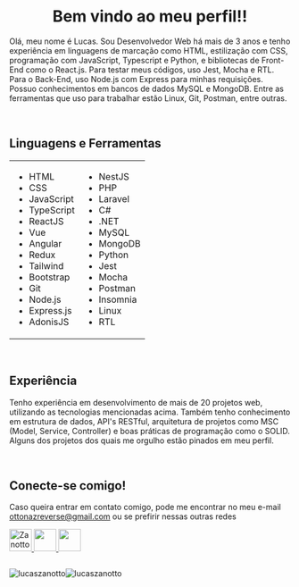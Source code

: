 
<h1 align="center">Bem vindo ao meu perfil!!</h1>

Olá, meu nome é Lucas. Sou Desenvolvedor Web há mais de 3 anos e tenho experiência em linguagens de marcação como HTML, estilização com CSS, programação com JavaScript, Typescript e Python, e bibliotecas de Front-End como o React.js. Para testar meus códigos, uso Jest, Mocha e RTL. Para o Back-End, uso Node.js com Express para minhas requisições. Possuo conhecimentos em bancos de dados MySQL e MongoDB. Entre as ferramentas que uso para trabalhar estão Linux, Git, Postman, entre outras.

<br/>

## **Linguagens e Ferramentas**

<table>
  <tr>
    <td>
      <ul>
        <li>HTML</li>
        <li>CSS</li>
        <li>JavaScript</li>
        <li>TypeScript</li>
        <li>ReactJS</li>
        <li>Vue</li>
        <li>Angular</li>
        <li>Redux</li>
        <li>Tailwind</li>
        <li>Bootstrap</li>
        <li>Git</li>
        <li>Node.js</li>
        <li>Express.js</li>
        <li>AdonisJS</li>
      </ul>
    </td>
    <td>
      <ul>
        <li>NestJS</li>
        <li>PHP</li>
        <li>Laravel</li>
        <li>C#</li>
        <li>.NET</li>
        <li>MySQL</li>
        <li>MongoDB</li>
        <li>Python</li>
        <li>Jest</li>
        <li>Mocha</li>
        <li>Postman</li>
        <li>Insomnia</li>
        <li>Linux</li>
        <li>RTL</li>
      </ul>
    </td>
  </tr>
</table>

<br/>

## **Experiência**

Tenho experiência em desenvolvimento de mais de 20 projetos web, utilizando as tecnologias mencionadas acima. Também tenho conhecimento em estrutura de dados, API's RESTful, arquitetura de projetos como MSC (Model, Service, Controller) e boas práticas de programação como o SOLID. Alguns dos projetos dos quais me orgulho estão pinados em meu perfil.

<br/>

## **Conecte-se comigo!**
Caso queira entrar em contato comigo, pode me encontrar no meu e-mail ottonazreverse@gmail.com ou se prefirir nessas outras redes
<p align="left">
<a href="https://discord.gg/ottonaz_reverse" target="blank"><img src="https://raw.githubusercontent.com/rahuldkjain/github-profile-readme-generator/master/src/images/icons/Social/discord.svg" alt="Zanotto#3280" height="40" width="40" />
</a>
<a href="mailto:ottonazreverse@gmail.com"><img src="https://img.icons8.com/color/48/000000/gmail.png" width="40" height="40"/>
</a>
<a href="https://api.whatsapp.com/send?phone=5549999271760" target="_blank"><img src="https://upload.wikimedia.org/wikipedia/commons/thumb/6/6b/WhatsApp.svg/600px-WhatsApp.svg.png" width="40" height="40"/>
</a>
</p>

<div style="display: flex;">
  <p><img src="https://github-readme-stats.vercel.app/api?username=lucaszanotto&show_icons=true&locale=en" alt="lucaszanotto" /></p>
  <p><img src="https://github-readme-stats.vercel.app/api/top-langs?username=lucaszanotto&show_icons=true&locale=en&layout=compact" alt="lucaszanotto" /></p>
</div>
